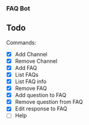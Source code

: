 ### FAQ Bot


## Todo

Commands: 

- [X] Add Channel
- [X] Remove Channel
- [X] Add FAQ
- [X] List FAQs
- [X] List FAQ info
- [X] Remove FAQ
- [X] Add question to FAQ
- [X] Remove question from FAQ
- [X] Edit response to FAQ
- [ ] Help